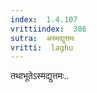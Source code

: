 ```yaml
---
index:  1.4.107
vrittiindex:  386
sutra:  अस्मद्युत्तमः
vritti:  laghu 
---
```


तथाभूतेऽस्मद्युत्तमः..

